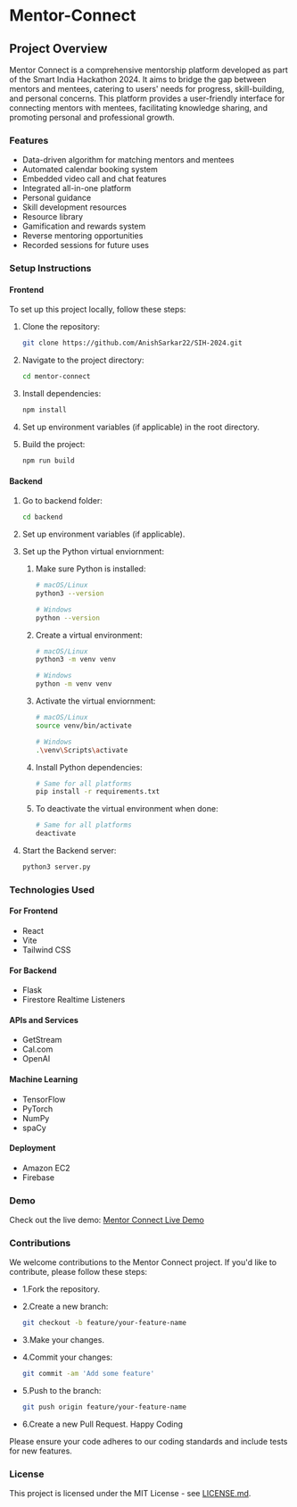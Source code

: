 # Mentor-Connect

## Project Overview

Mentor Connect is a comprehensive mentorship platform developed as part of the Smart India Hackathon 2024. It aims to bridge the gap between mentors and mentees, catering to users' needs for progress, skill-building, and personal concerns. This platform provides a user-friendly interface for connecting mentors with mentees, facilitating knowledge sharing, and promoting personal and professional growth.

### Features

- Data-driven algorithm for matching mentors and mentees
- Automated calendar booking system
- Embedded video call and chat features
- Integrated all-in-one platform
- Personal guidance
- Skill development resources
- Resource library
- Gamification and rewards system
- Reverse mentoring opportunities
- Recorded sessions for future uses

### Setup Instructions

#### Frontend

To set up this project locally, follow these steps:

1. Clone the repository:

   ```bash
   git clone https://github.com/AnishSarkar22/SIH-2024.git
   ```

2. Navigate to the project directory:

   ```bash
   cd mentor-connect
   ```

3. Install dependencies:

   ```bash
   npm install
   ```

4. Set up environment variables (if applicable) in the root directory.

5. Build the project:

   ```bash
   npm run build
   ```

#### Backend

1. Go to backend folder:

   ```bash
   cd backend
   ```

2. Set up environment variables (if applicable).

3. Set up the Python virtual enviornment:

   1. Make sure Python is installed:

      ```bash
      # macOS/Linux
      python3 --version
      
      # Windows
      python --version
      ```

   2. Create a virtual environment:

      ```bash
      # macOS/Linux
      python3 -m venv venv
      
      # Windows
      python -m venv venv
      ```

   3. Activate the virtual enviornment:

      ```bash
      # macOS/Linux
      source venv/bin/activate
      
      # Windows
      .\venv\Scripts\activate
      ```

   4. Install Python dependencies:

      ```bash
      # Same for all platforms
      pip install -r requirements.txt
      ```

   5. To deactivate the virtual environment when done:

      ```bash
      # Same for all platforms
      deactivate
      ```

4. Start the Backend server:

   ```bash
   python3 server.py
   ```

### Technologies Used

#### For Frontend

- React
- Vite
- Tailwind CSS

#### For Backend

- Flask
- Firestore Realtime Listeners

#### APIs and Services

- GetStream
- Cal.com
- OpenAI

#### Machine Learning

- TensorFlow
- PyTorch
- NumPy
- spaCy

#### Deployment

- Amazon EC2
- Firebase

### Demo

Check out the live demo: [Mentor Connect Live Demo](https://mentor-connect-live-demo-url.com)

### Contributions

We welcome contributions to the Mentor Connect project. If you'd like to contribute, please follow these steps:

- 1.Fork the repository.
- 2.Create a new branch:

  ```bash
  git checkout -b feature/your-feature-name
  ```

- 3.Make your changes.
- 4.Commit your changes:

  ```bash
  git commit -am 'Add some feature'
  ```

- 5.Push to the branch:

  ```bash
  git push origin feature/your-feature-name
  ```

- 6.Create a new Pull Request.
Happy Coding

Please ensure your code adheres to our coding standards and include tests for new features.

### License

This project is licensed under the MIT License - see [LICENSE.md](https://github.com/AnishSarkar22/SIH-2024/blob/main/LICENSE.md).
